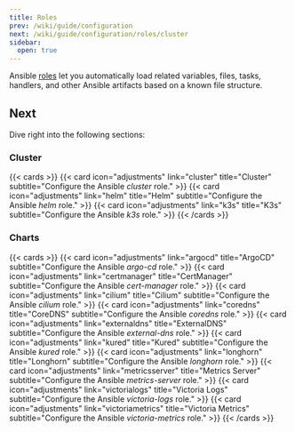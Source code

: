 ```yaml
---
title: Roles
prev: /wiki/guide/configuration
next: /wiki/guide/configuration/roles/cluster
sidebar:
  open: true
---
```


Ansible [roles](https://docs.ansible.com/ansible/latest/playbook_guide/playbooks_reuse_roles.html) let you automatically load related variables, files, tasks, handlers, and other Ansible artifacts based on a known file structure. 

<!--more-->

## Next

Dive right into the following sections:

### Cluster

{{< cards >}}
  {{< card icon="adjustments" link="cluster" title="Cluster" subtitle="Configure the Ansible *cluster* role." >}}
  {{< card icon="adjustments" link="helm" title="Helm" subtitle="Configure the Ansible *helm* role." >}}
  {{< card icon="adjustments" link="k3s" title="K3s" subtitle="Configure the Ansible *k3s* role." >}}
{{< /cards >}}

### Charts

{{< cards >}}
  {{< card icon="adjustments" link="argocd" title="ArgoCD" subtitle="Configure the Ansible *argo-cd* role." >}}
  {{< card icon="adjustments" link="certmanager" title="CertManager" subtitle="Configure the Ansible *cert-manager* role." >}}
  {{< card icon="adjustments" link="cilium" title="Cilium" subtitle="Configure the Ansible *cilium* role." >}}
  {{< card icon="adjustments" link="coredns" title="CoreDNS" subtitle="Configure the Ansible *coredns* role." >}}
  {{< card icon="adjustments" link="externaldns" title="ExternalDNS" subtitle="Configure the Ansible *external-dns* role." >}}
  {{< card icon="adjustments" link="kured" title="Kured" subtitle="Configure the Ansible *kured* role." >}}
  {{< card icon="adjustments" link="longhorn" title="Longhorn" subtitle="Configure the Ansible *longhorn* role." >}}
  {{< card icon="adjustments" link="metricsserver" title="Metrics Server" subtitle="Configure the Ansible *metrics-server* role." >}}
  {{< card icon="adjustments" link="victorialogs" title="Victoria Logs" subtitle="Configure the Ansible *victoria-logs* role." >}}
  {{< card icon="adjustments" link="victoriametrics" title="Victoria Metrics" subtitle="Configure the Ansible *victoria-metrics* role." >}}
{{< /cards >}}

